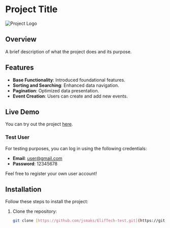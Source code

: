 # Project Title

![Project Logo](link-to-your-logo)

## Overview

A brief description of what the project does and its purpose.

## Features

- **Base Functionality**: Introduced foundational features.
- **Sorting and Searching**: Enhanced data navigation.
- **Pagination**: Optimized data presentation.
- **Event Creation**: Users can create and add new events.

## Live Demo

You can try out the project [here](https://elif-tech-test.vercel.app/).

### Test User

For testing purposes, you can log in using the following credentials:

- **Email**: user@gmail.com
- **Password**: 12345678

Feel free to register your own user account!

## Installation

Follow these steps to install the project:

1. Clone the repository:  
   ```bash
   git clone [https://github.com/jsmaks/ElifTech-test.git](https://github.com/jsmaks/ElifTech-test.git)
